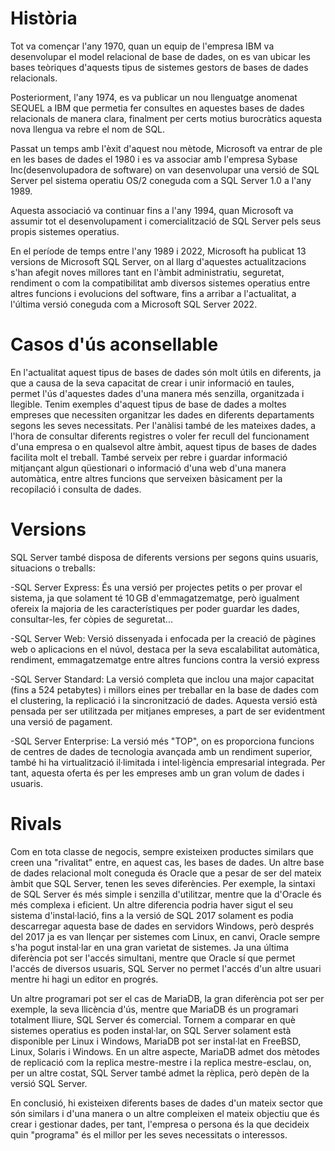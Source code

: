 # Història

Tot va començar l'any 1970, quan un equip de l'empresa IBM va desenvolupar el model relacional de base de dades, on es van ubicar les bases teòriques d'aquests tipus de sistemes gestors de bases de dades relacionals.

Posteriorment, l'any 1974, es va publicar un nou llenguatge anomenat SEQUEL a IBM que permetia fer consultes en aquestes bases de dades relacionals de manera clara, finalment per certs motius burocràtics aquesta nova llengua va rebre el nom de SQL.

Passat un temps amb l'èxit d'aquest nou mètode, Microsoft va entrar de ple en les bases de dades el 1980 i es va associar amb l'empresa Sybase Inc(desenvolupadora de software) on van desenvolupar una versió de SQL Server pel sistema operatiu OS/2 coneguda com a SQL Server 1.0 a l'any 1989.

Aquesta associació va continuar fins a l'any 1994, quan Microsoft va assumir tot el desenvolupament i comercialització de SQL Server pels seus propis sistemes operatius.

En el període de temps entre l'any 1989 i 2022, Microsoft ha publicat 13 versions de Microsoft SQL Server, on al llarg d'aquestes actualitzacions s'han afegit noves millores tant en l'àmbit administratiu, seguretat, rendiment o com la compatibilitat amb diversos sistemes operatius entre altres funcions i evolucions del software, fins a arribar a l'actualitat, a l'última versió coneguda com a Microsoft SQL Server 2022.

# Casos d'ús aconsellable
En l'actualitat aquest tipus de bases de dades són molt útils en diferents, ja que a causa de la seva capacitat de crear i unir informació en taules, permet l'ús d'aquestes dades d'una manera més senzilla, organitzada i llegible. Tenim exemples d'aquest tipus de base de dades a moltes empreses que necessiten organitzar les dades en diferents departaments segons les seves necessitats. Per l'anàlisi també de les mateixes dades, a l'hora de consultar diferents registres o voler fer recull del funcionament d'una empresa o en qualsevol altre àmbit, aquest tipus de bases de dades facilita molt el treball. També serveix per rebre i guardar informació mitjançant algun qüestionari o informació d'una web d'una manera automàtica, entre altres funcions que serveixen bàsicament per la recopilació i consulta de dades.

# Versions

SQL Server també disposa de diferents versions per segons quins usuaris, situacions o treballs:

-SQL Server Express: És una versió per projectes petits o per provar el sistema, ja que solament té 10 GB d'emmagatzematge, però igualment ofereix la majoria de les característiques per poder guardar les dades, consultar-les, fer còpies de seguretat...

-SQL Server Web: Versió dissenyada i enfocada per la creació de pàgines web o aplicacions en el núvol, destaca per la seva escalabilitat automàtica, rendiment, emmagatzematge entre altres funcions contra la versió express

-SQL Server Standard: La versió completa que inclou una major capacitat (fins a 524 petabytes) i millors eines per treballar en la base de dades com el clustering, la replicació i la sincronització de dades. Aquesta versió està pensada per ser utilitzada per mitjanes empreses, a part de ser evidentment una versió de pagament.

-SQL Server Enterprise: La versió més "TOP", on es proporciona funcions de centres de dades de tecnologia avançada amb un rendiment superior, també hi ha virtualització il·limitada i intel·ligència empresarial integrada. Per tant, aquesta oferta és per les empreses amb un gran volum de dades i usuaris.

# Rivals
Com en tota classe de negocis, sempre existeixen productes similars que creen una "rivalitat" entre, en aquest cas, les bases de dades. Un altre base de dades relacional molt coneguda és Oracle que a pesar de ser del mateix àmbit que SQL Server, tenen les seves diferències. Per exemple, la sintaxi de SQL Server és més simple i senzilla d'utilitzar, mentre que la d'Oracle és més complexa i eficient. Un altre diferencia podria haver sigut el seu sistema d'instal·lació, fins a la versió de SQL 2017 solament es podia descarregar aquesta base de dades en servidors Windows, però després del 2017 ja es van llençar per sistemes com Linux, en canvi, Oracle sempre s'ha pogut instal·lar en una gran varietat de sistemes. Ja una última diferència pot ser l'accés simultani, mentre que Oracle sí que permet l'accés de diversos usuaris, SQL Server no permet l'accés d'un altre usuari mentre hi hagi un editor en progrés.

Un altre programari pot ser el cas de MariaDB, la gran diferència pot ser per exemple, la seva llicència d'ús, mentre que MariaDB és un programari totalment lliure, SQL Server és comercial. Tornem a comparar en què sistemes operatius es poden instal·lar, on SQL Server solament està disponible per Linux i Windows, MariaDB pot ser instal·lat en FreeBSD, Linux, Solaris i Windows. En un altre aspecte, MariaDB admet dos mètodes de replicació com la replica mestre-mestre i la replica mestre-esclau, on, per un altre costat, SQL Server també admet la rèplica, però depèn de la versió SQL Server.

En conclusió, hi existeixen diferents bases de dades d'un mateix sector que són similars i d'una manera o un altre compleixen el mateix objectiu que és crear i gestionar dades, per tant, l'empresa o persona és la que decideix quin "programa" és el millor per les seves necessitats o interessos.
